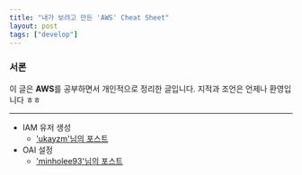 ```yaml
---
title: "내가 보려고 만든 'AWS' Cheat Sheet"
layout: post
tags: ["develop"]
---
```


### 서론

이 글은 **AWS**를 공부하면서 개인적으로 정리한 글입니다. 지적과 조언은 언제나 환영입니다 ㅎㅎ

<hr/>

- IAM 유저 생성
  - ['ukayzm'님의 포스트](https://ukayzm.github.io/aws-create-iam-user/)
- OAI 설정
  - ['minholee93'님의 포스트](https://minholee93.tistory.com/entry/AWS-CloudFront-S3-Restrict-Bucket-Access-%EC%88%98%EC%A0%95%ED%95%98%EA%B8%B0)
